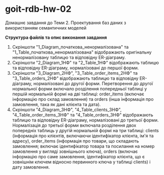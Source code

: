 # goit-rdb-hw-02
Домашнє завдання до Теми 2. Проектування баз даних з використанням семантичних моделей

**Структура файлів та опис виконання завдання**

1. Скріншоти "1_Diagram_початкова_ненормалізована" та "1_Table_початкова_ненормалізована" відображають оригінальну ненормалізовану таблицю та відповідну ER-діаграму.
2. Скріншоти "2_Diagram_1НФ" та "2_Table_1НФ" відображають таблицю та відповідну ER-діаграму, нормалізовані до першої форми.
3. Скріншоти "3_Diagram_2НФ", "3_Table_order_items_2НФ" та "3_Table_orders_2НФ" відображають таблицю та відповідну ER-діаграму, нормалізовані до другої форми. Перетворення до другої нормальної форми включало розділення попередньої таблиці у першій нормальній формі на дві таблиці: order_items (включає інформацію про склад замовлення) та orders (інша інформація про замовлення, така як дані клієнта та дата).
4. Скріншоти "4_Diagram_3НФ", "4_Table_clients_3НФ", "4_Table_order_items_3НФ" та "4_Table_orders_3НФ" відображають таблицю та відповідну ER-діаграму, нормалізовані до третьої форми. Нормалізація до третьої форми включала розділення двох попередніх таблиць у другій нормальній формі на три таблиці: clients (інформація про клієнтів, включаючи ідентифікатор клієнта, ім'я та адресу), order_items (інформація про товари, що складають замовлення; включає ідентифікатор товара та посилання на номер замовлення у вигляді зовнішнього ключа), orders (включає інформацію про саме замовлення, ідентифікатор клієнта, що є зовнішнім ключем відносно первинного ключа у таблиці clients) і дату замовлення.
